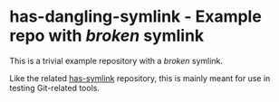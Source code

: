 # has-dangling-symlink - Example repo with *broken* symlink

This is a trivial example repository with a *broken* symlink.

Like the related [has-symlink](https://github.com/EliahKagan/has-symlink)
repository, this is mainly meant for use in testing Git-related tools.

